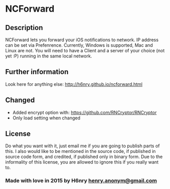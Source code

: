 # NCForward
## Description
NCForward lets you forward your iOS notifications to network. IP address can be set via Prefenrence. Currently, Windows is supported, Mac and Linux are not.
You will need to have a Client and a server of your choice (not yet :P) running in the same local network.

## Further information
Look here for anything else: http://h6nry.github.io/ncforward.html

## Changed
* Added encrypt option with: https://github.com/RNCryptor/RNCryptor
* Only load setting when changed

## License
Do what you want with it, just email me if you are going to publish parts of this.
I also would like to be mentioned in the source code, if published in source code form,
and credited, if published only in binary form.
Due to the informality of this license, you are allowed to ignore this if you really want to.

### Made with love in 2015 by H6nry <henry.anonym@gmail.com>
